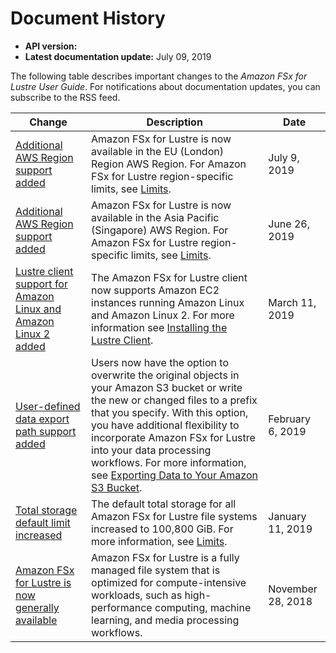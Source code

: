 # Document History<a name="doc-history"></a>
+ **API version:** 
+ **Latest documentation update:** July 09, 2019

The following table describes important changes to the *Amazon FSx for Lustre User Guide*\. For notifications about documentation updates, you can subscribe to the RSS feed\.

| Change | Description | Date | 
| --- |--- |--- |
| [Additional AWS Region support added](#doc-history) | Amazon FSx for Lustre is now available in the EU \(London\) Region AWS Region\. For Amazon FSx for Lustre region\-specific limits, see [Limits](https://docs.aws.amazon.com/fsx/latest/LustreGuide/limits.html)\. | July 9, 2019 | 
| [Additional AWS Region support added](#doc-history) | Amazon FSx for Lustre is now available in the Asia Pacific \(Singapore\) AWS Region\. For Amazon FSx for Lustre region\-specific limits, see [Limits](https://docs.aws.amazon.com/fsx/latest/LustreGuide/limits.html)\. | June 26, 2019 | 
| [Lustre client support for Amazon Linux and Amazon Linux 2 added](#doc-history) | The Amazon FSx for Lustre client now supports Amazon EC2 instances running Amazon Linux and Amazon Linux 2\. For more information see [Installing the Lustre Client](https://docs.aws.amazon.com/fsx/latest/LustreGuide/install-lustre-client.html)\. | March 11, 2019 | 
| [User\-defined data export path support added](#doc-history) | Users now have the option to overwrite the original objects in your Amazon S3 bucket or write the new or changed files to a prefix that you specify\. With this option, you have additional flexibility to incorporate Amazon FSx for Lustre into your data processing workflows\. For more information, see [Exporting Data to Your Amazon S3 Bucket](https://docs.aws.amazon.com/fsx/latest/LustreGuide/fsx-data-repositories.html#export-data-repository)\. | February 6, 2019 | 
| [Total storage default limit increased](#doc-history) | The default total storage for all Amazon FSx for Lustre file systems increased to 100,800 GiB\. For more information, see [Limits](https://docs.aws.amazon.com/fsx/latest/LustreGuide/limits.html)\. | January 11, 2019 | 
| [Amazon FSx for Lustre is now generally available](#doc-history) | Amazon FSx for Lustre is a fully managed file system that is optimized for compute\-intensive workloads, such as high\-performance computing, machine learning, and media processing workflows\. | November 28, 2018 | 
